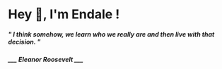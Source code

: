 <h1 title="head"> Hey 👋, I'm Endale !</h1>

**<h5><i>" I think somehow, we learn who we really are and then live with that decision. "</i></h5>**

*<b>___ Eleanor Roosevelt ___</b>*
